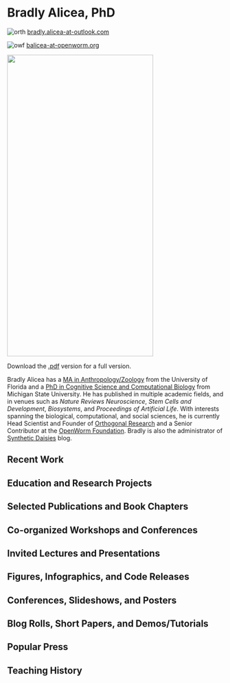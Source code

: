 # Bradly Alicea, PhD

![orth](https://user-images.githubusercontent.com/2716218/29792299-9c006dd0-8c05-11e7-9d11-ce67d78ec669.png) [bradly.alicea-at-outlook.com](bradly.alicea@outlook.com)

![owf](https://user-images.githubusercontent.com/2716218/29792323-ace12ea0-8c05-11e7-93e3-c104798e399b.png) [balicea-at-openworm.org](bradly.alicea@openworm.org)

<P "align=center">
  <img src="https://user-images.githubusercontent.com/2716218/169067508-dd68f4a8-69b4-4a74-9fb5-4c9e53902ec8.png" HEIGHT=700 WIDTH=340>
</P>

Download the [.pdf](https://independent.academia.edu/BradlyAlicea/CurriculumVitae) version for a full version.

Bradly Alicea has a [MA in Anthropology/Zoology](https://osf.io/sme2y/) from the University of Florida and a [PhD in Cognitive Science and Computational Biology](https://osf.io/v7dnk/) from Michigan State University. He has published in multiple academic fields, and in venues such as _Nature Reviews Neuroscience_, _Stem Cells and Development_, _Biosystems_, and _Proceedings of Artificial Life_. With interests spanning the biological, computational, and social sciences, he is currently Head Scientist and Founder of [Orthogonal Research](https://orthogonal-research.weebly.com/) and a Senior Contributor at the [OpenWorm Foundation](http://www.openworm.org/). Bradly is also the administrator of [Synthetic Daisies](http://syntheticdaisies.blogspot.com/) blog.

## Recent Work

## Education and Research Projects  

## Selected Publications and Book Chapters  

## Co-organized Workshops and Conferences  

## Invited Lectures and Presentations  

## Figures, Infographics, and Code Releases  

## Conferences, Slideshows, and Posters  

## Blog Rolls, Short Papers, and Demos/Tutorials  

## Popular Press  

## Teaching History  
